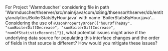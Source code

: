 For Project 'Warmduscher' considering file in path 'Warmduscher/thserver/src/main/java/com/x8ing/thsensor/thserver/db/entity/analytics/BoilerStatsByHour.java' with name 'BoilerStatsByHour.java'... 
Considering the use of `@JsonPropertyOrder({"hourOfTheDay", "sumBoilerDiffDecrease", "sumBoilerDiffIncrease", "numOfStatisticRecords1"})`, what potential issues might arise if the underlying data source for populating this interface changes and the order of fields in that source is different? How would you mitigate these issues?